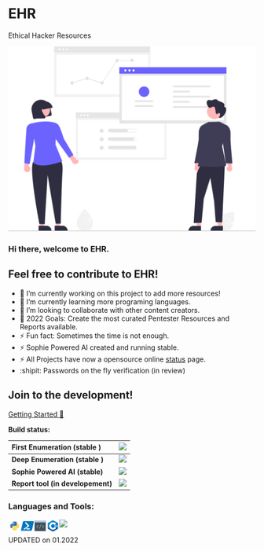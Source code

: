 # EHR
Ethical Hacker Resources

<p align="center">
  <img src="https://raw.githubusercontent.com/carlostkd/EHR/master/organize.svg">
</p>


### Hi there, welcome to EHR.

## Feel free to contribute to EHR!
- 🔭 I’m currently working on this project to add more resources!
- 🌱 I’m currently learning more programing languages.
- 👯 I’m looking to collaborate with other content creators.
- 🥅 2022 Goals: Create the most curated Pentester Resources and Reports available.
- ⚡ Fun fact: Sometimes the time is not enough.
- ⚡ Sophie Powered AI created and running stable.
- ⚡ All Projects have now a opensource online [status](https://carlostkd.github.io/status) page.
- :shipit:   Passwords on the fly verification (in review)


## Join to the development!

 [Getting Started <g-emoji class="g-emoji" alias="footprints" fallback-src="https://github.githubassets.com/images/icons/emoji/unicode/1f463.png">👣</g-emoji>](#getting-started-)

**Build status:** <br>

|First Enumeration (stable )| ![](https://app.bitrise.io/app/7c4fbbdb2c1c0a20/status.svg?token=t2kBlsAf8d8yZftuohQnTw&branch=master)|
| :----- | :------ |
|**Deep Enumeration (stable )**| ![](https://app.bitrise.io/app/a2a0b888408d15d8/status.svg?token=6Fz1YAJL944eJLwmmbkQ9A&branch=master)|
|**Sophie Powered AI (stable)**| ![](https://app.bitrise.io/app/a2a0b888408d15d8/status.svg?token=6Fz1YAJL944eJLwmmbkQ9A&branch=master)|
|**Report tool (in developement)**| ![](https://app.bitrise.io/app/a2a0b888408d15d8/status.svg?token=6Fz1YAJL944eJLwmmbkQ9A&branch=stable)|




### Languages and Tools:

<img align="left" alt="Python" width="26px" src="https://raw.githubusercontent.com/github/explore/80688e429a7d4ef2fca1e82350fe8e3517d3494d/topics/python/python.png" />
<img align="left" alt="powershell" width="26px" src="https://raw.githubusercontent.com/carlostkd/EHR/master/powershell.png" />
<img align="left" alt="lua" width="26px" src="https://raw.githubusercontent.com/carlostkd/EHR/master/lua.png" />
<img align="left" alt="lua" width="26px" src="https://raw.githubusercontent.com/carlostkd/EHR/master/c++.png" />


<img src="https://raw.githubusercontent.com/carlostkd/ehr-sophie.svg">


UPDATED on 01.2022
